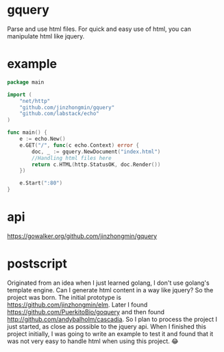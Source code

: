 # gquery
Parse and use html files.
For quick and easy use of html, you can manipulate html like jquery.
# example

``` go
package main

import (
	"net/http"
	"github.com/jinzhongmin/gquery"
	"github.com/labstack/echo"
)

func main() {
	e := echo.New()
	e.GET("/", func(c echo.Context) error {
		doc, _ := gquery.NewDocument("index.html")
		//Handling html files here
		return c.HTML(http.StatusOK, doc.Render())
	})

	e.Start(":80")
}

```
# api
https://gowalker.org/github.com/jinzhongmin/gquery

# postscript

Originated from an idea when I just learned golang, I don't use golang's template engine. Can I generate html content in a way like jquery? So the project was born. The initial prototype is https://github.com/jinzhongmin/elm. Later I found https://github.com/PuerkitoBio/goquery and then found http://github.com/andybalholm/cascadia. So I plan to process the project I just started, as close as possible to the jquery api. When I finished this project initially, I was going to write an example to test it and found that it was not very easy to handle html when using this project. 😂
